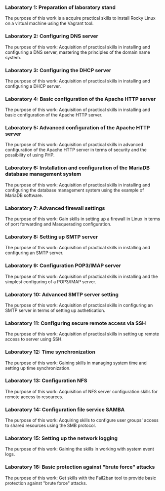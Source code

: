 ### Laboratory 1: Preparation of laboratory stand
The purpose of this work is a acquire practical skills to install Rocky Linux on a virtual machine using the Vagrant tool.

### Laboratory 2: Configuring DNS server
The purpose of this work: Acquisition of practical skills in installing and configuring a DNS server, mastering the principles of the domain name system.

### Laboratory 3: Configuring the DHCP server
The purpose of this work: Acquisition of practical skills in installing and configuring a DHCP server.

### Laboratory 4: Basic configuration of the Apache HTTP server
The purpose of this work:  Acquisition of practical skills in installing and basic configuration of the Apache HTTP server.

### Laboratory 5: Advanced configuration of the Apache HTTP server
The purpose of this work: Acquisition of practical skills in advanced configuration of the Apache HTTP server in terms of security and the possibility of using PHP.

### Laboratory 6: Installation and configuration of the MariaDB database management system
The purpose of this work: Acquisition of practical skills in installing and configuring the database management system using the example of MariaDB software.

### Laboratory 7: Advanced firewall settings
The purpose of this work: Gain skills in setting up a firewall in Linux in terms of port forwarding and Masquerading configuration.

### Laboratory 8: Setting up SMTP server
The purpose of this work: Acquisition of practical skills in installing and configuring an SMTP server.

### Laboratory 9: Configuration POP3/IMAP server
The purpose of this work: Acquisition of practical skills in installing and the simplest configuring of a POP3/IMAP server.

### Laboratory 10: Advanced SMTP server setting
The purpose of this work: Acquisition of practical skills in configuring an SMTP server in terms of setting up authetication.
### Laboratory 11: Configuring secure remote access via SSH
The purpose of this work: Acquisition of practical skills in setting up remote access to server using SSH.
### Laboratory 12: Time synchronization
The purpose of this work: Gaining skills in managing system time and setting up time synchronization.
### Laboratory 13: Configuration NFS
The purpose of this work: Acquisition of NFS server configuration skills for remote access to resources.
### Laboratory 14: Configuration file service SAMBA
The purpose of this work: Acquiring skills to configure user groups' access to shared resources using the SMB protocol.
### Laboratory 15: Setting up the network logging
The purpose of this work: Gaining the skills in working with system event logs.
### Laboratory 16: Basic protection against "brute force" attacks
The purpose of this work: Get skills with the Fail2ban tool to provide basic protection against "brute force" attacks.
